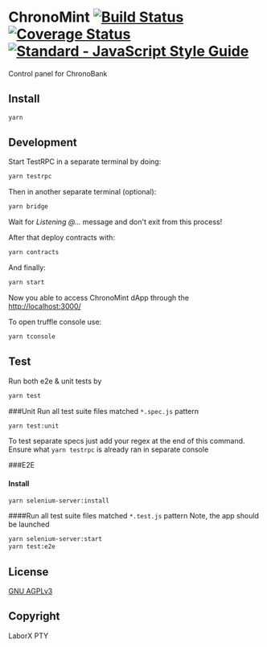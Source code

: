 
# ChronoMint [![Build Status](https://travis-ci.org/ChronoBank/ChronoMint.svg?branch=master)](https://travis-ci.org/ChronoBank/ChronoMint) [![Coverage Status](https://coveralls.io/repos/github/ChronoBank/ChronoMint/badge.svg)](https://coveralls.io/github/ChronoBank/ChronoMint) [![Standard - JavaScript Style Guide](https://img.shields.io/badge/code_style-standard-brightgreen.svg)](https://standardjs.com)
Control panel for ChronoBank

## Install
```bash
yarn
```

## Development
Start TestRPC in a separate terminal by doing:
```bash
yarn testrpc
```

Then in another separate terminal (optional):
```bash
yarn bridge
```

Wait for _Listening @..._ message and don't exit from this process!

After that deploy contracts with:
```bash
yarn contracts
```

And finally:
```bash
yarn start
```

Now you able to access ChronoMint dApp through the [http://localhost:3000/](http://localhost:3000/)

To open truffle console use:
```bash
yarn tconsole
```

## Test
Run both e2e & unit tests by
```bash
yarn test
``` 

###Unit
Run all test suite files matched `*.spec.js` pattern
```bash
yarn test:unit
```
To test separate specs just add your regex at the end of this command. Ensure what `yarn testrpc` is already ran in separate console

###E2E
#### Install
```bash
yarn selenium-server:install
```
####Run all test suite files matched `*.test.js` pattern
Note, the app should be launched
```bash
yarn selenium-server:start
yarn test:e2e
```


## License
 [GNU AGPLv3](LICENSE)

## Copyright
LaborX PTY